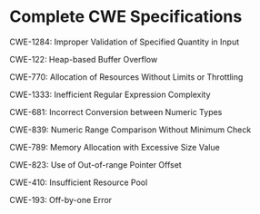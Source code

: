 

# Complete CWE Specifications

CWE-1284: Improper Validation of Specified Quantity in Input

CWE-122: Heap-based Buffer Overflow

CWE-770: Allocation of Resources Without Limits or Throttling

CWE-1333: Inefficient Regular Expression Complexity

CWE-681: Incorrect Conversion between Numeric Types

CWE-839: Numeric Range Comparison Without Minimum Check

CWE-789: Memory Allocation with Excessive Size Value

CWE-823: Use of Out-of-range Pointer Offset

CWE-410: Insufficient Resource Pool

CWE-193: Off-by-one Error